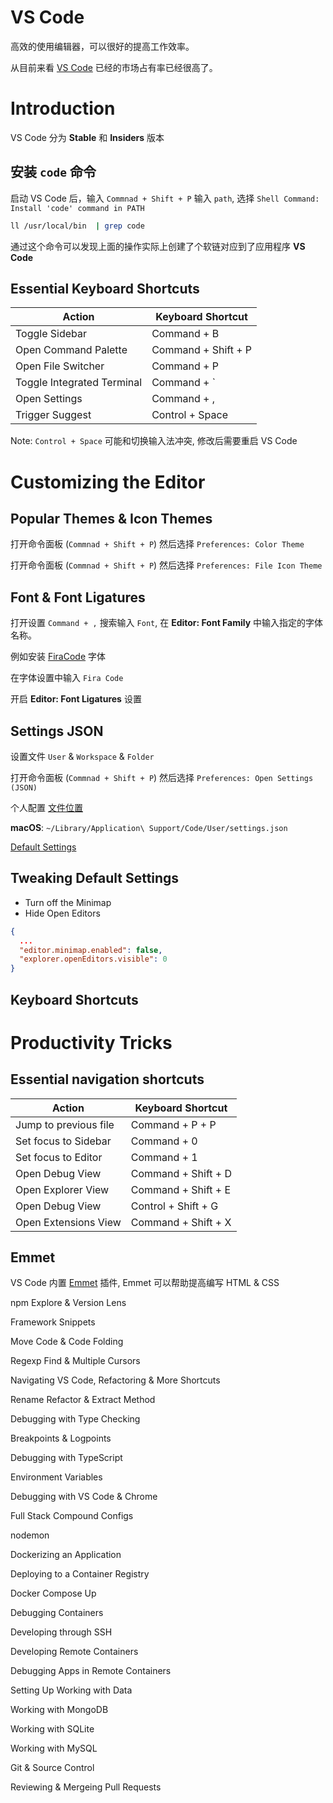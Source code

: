 # VS Code

高效的使用编辑器，可以很好的提高工作效率。

从目前来看 [VS Code](https://code.visualstudio.com/) 已经的市场占有率已经很高了。

# Introduction

VS Code 分为 **Stable** 和 **Insiders** 版本

## 安装 `code` 命令

启动 VS Code 后，输入 `Commnad + Shift + P` 输入 `path`, 选择 `Shell Command: Install 'code' command in PATH`

```bash
ll /usr/local/bin  | grep code
```

通过这个命令可以发现上面的操作实际上创建了个软链对应到了应用程序 **VS Code**

## Essential Keyboard Shortcuts

| Action                     | Keyboard Shortcut   |
| -------------------------- | ------------------- |
| Toggle Sidebar             | Command + B         |
| Open Command Palette       | Command + Shift + P |
| Open File Switcher         | Command + P         |
| Toggle Integrated Terminal | Command + `         |
| Open Settings              | Command + ,         |
| Trigger Suggest            | Control + Space     |

Note: `Control + Space` 可能和切换输入法冲突, 修改后需要重启 VS Code

# Customizing the Editor

## Popular Themes & Icon Themes

打开命令面板 (`Commnad + Shift + P`) 然后选择 `Preferences: Color Theme`

打开命令面板 (`Commnad + Shift + P`) 然后选择 `Preferences: File Icon Theme`

## Font & Font Ligatures

打开设置 `Command + ,` 搜索输入 `Font`, 在 **Editor: Font Family** 中输入指定的字体名称。

例如安装 [FiraCode](https://github.com/tonsky/FiraCode) 字体

在字体设置中输入 `Fira Code`

开启 **Editor: Font Ligatures** 设置

## Settings JSON

设置文件 `User` & `Workspace` & `Folder`

打开命令面板 (`Commnad + Shift + P`) 然后选择 `Preferences: Open Settings (JSON)`

个人配置 [文件位置](https://code.visualstudio.com/docs/getstarted/settings#_settings-file-locations)

**macOS**: `~/Library/Application\ Support/Code/User/settings.json`

[Default Settings](https://code.visualstudio.com/docs/getstarted/settings#_default-settings)

## Tweaking Default Settings

- Turn off the Minimap
- Hide Open Editors

```json
{
  ...
  "editor.minimap.enabled": false,
  "explorer.openEditors.visible": 0
}
```

## Keyboard Shortcuts

<!-- TODO -->

# Productivity Tricks

## Essential navigation shortcuts

| Action                | Keyboard Shortcut   |
| --------------------- | ------------------- |
| Jump to previous file | Command + P + P     |
| Set focus to Sidebar  | Command + 0         |
| Set focus to Editor   | Command + 1         |
| Open Debug View       | Command + Shift + D |
| Open Explorer View    | Command + Shift + E |
| Open Debug View       | Control + Shift + G |
| Open Extensions View  | Command + Shift + X |

## Emmet

VS Code 内置 [Emmet](https://docs.emmet.io/) 插件, Emmet 可以帮助提高编写 HTML & CSS



npm Explore & Version Lens

Framework Snippets

Move Code & Code Folding

Regexp Find & Multiple Cursors

Navigating VS Code, Refactoring & More Shortcuts

Rename Refactor & Extract Method

Debugging with Type Checking

Breakpoints & Logpoints

Debugging with TypeScript

Environment Variables

Debugging with VS Code & Chrome

Full Stack Compound Configs

nodemon

Dockerizing an Application

Deploying to a Container Registry

Docker Compose Up

Debugging Containers

Developing through SSH

Developing Remote Containers

Debugging Apps in Remote Containers

Setting Up Working with Data

Working with MongoDB

Working with SQLite

Working with MySQL

Git & Source Control

Reviewing & Mergeing Pull Requests
